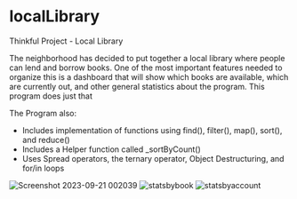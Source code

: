 # localLibrary 

Thinkful Project - Local Library

The neighborhood has decided to put together a local library where people can lend and borrow books. One of the most important features needed to organize this is a dashboard that will show which books are available, which are currently out, and other general statistics about the program. This program does just that

The Program also:
- Includes implementation of functions using find(), filter(), map(), sort(), and reduce()
- Includes a Helper function called _sortByCount()
- Uses Spread operators, the ternary operator, Object Destructuring, and for/in loops

![Screenshot 2023-09-21 002039](https://github.com/MattKulka/localLibrary/assets/92747257/3616c4b8-4632-49fc-a91e-e05ab97b0c26)
![statsbybook](https://github.com/MattKulka/localLibrary/assets/92747257/0d0932fc-81f5-4d75-940e-392c8fbb11d3)
![statsbyaccount](https://github.com/MattKulka/localLibrary/assets/92747257/48cd4a83-4d56-4ebb-954a-c699b18a3696)

